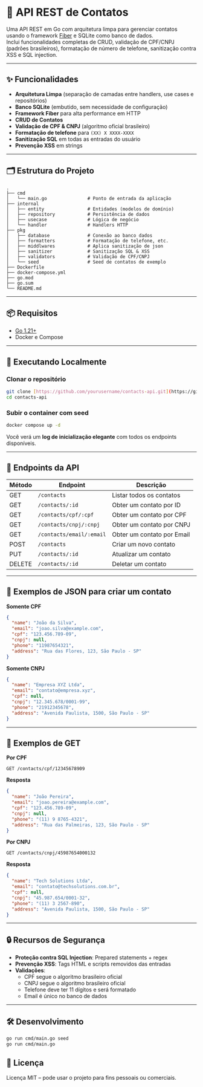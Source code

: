 # 📇 API REST de Contatos

Uma API REST em Go com arquitetura limpa para gerenciar contatos usando o framework [Fiber](https://gofiber.io/) e SQLite como banco de dados.  
Inclui funcionalidades completas de CRUD, validação de CPF/CNPJ (padrões brasileiros), formatação de número de telefone, sanitização contra XSS e SQL injection.

---

## ✨ Funcionalidades
- **Arquitetura Limpa** (separação de camadas entre handlers, use cases e repositórios)
- **Banco SQLite** (embutido, sem necessidade de configuração)
- **Framework Fiber** para alta performance em HTTP
- **CRUD de Contatos**
- **Validação de CPF & CNPJ** (algoritmo oficial brasileiro)
- **Formatação de telefone** para `(XX) X XXXX-XXXX`
- **Sanitização SQL** em todas as entradas do usuário
- **Prevenção XSS** em strings

---

## 🗂 Estrutura do Projeto
```
.
├── cmd
│   └── main.go               # Ponto de entrada da aplicação
├── internal
│   ├── entity                # Entidades (modelos de domínio)
│   ├── repository            # Persistência de dados
│   ├── usecase               # Lógica de negócio
│   └── handler               # Handlers HTTP
├── pkg
│   ├── database              # Conexão ao banco dados
│   ├── formatters            # Formatação de telefone, etc.
│   ├── middlwares            # Aplica sanitização de json
│   ├── sanitizer             # Sanitização SQL & XSS
│   ├── validators            # Validação de CPF/CNPJ
│   └── seed                  # Seed de contatos de exemplo
├── Dockerfile
├── docker-compose.yml
├── go.mod
├── go.sum
└── README.md
```

---

## 📦 Requisitos
- [Go 1.21+](https://go.dev/dl/)
- Docker e Compose

---

## 🚀 Executando Localmente

### Clonar o repositório
```bash
git clone [https://github.com/yourusername/contacts-api.git](https://github.com/bergsantana/go-contacts.git)
cd contacts-api
```

 

###  Subir o container com seed
```bash
docker compose up -d
```
 

Você verá um **log de inicialização elegante** com todos os endpoints disponíveis.

---

## 📡 Endpoints da API

| Método | Endpoint                  | Descrição                     |
|--------|---------------------------|-------------------------------|
| GET    | `/contacts`               | Listar todos os contatos      |
| GET    | `/contacts/:id`           | Obter um contato por ID       |
| GET    | `/contacts/cpf/:cpf`      | Obter um contato por CPF      |
| GET    | `/contacts/cnpj/:cnpj`    | Obter um contato por CNPJ     |
| GET    | `/contacts/email/:email`  | Obter um contato por Email    |
| POST   | `/contacts`               | Criar um novo contato         |
| PUT    | `/contacts/:id`           | Atualizar um contato          |
| DELETE | `/contacts/:id`           | Deletar um contato            |

---

## 📝 Exemplos de JSON para criar um contato

**Somente CPF**
```json
{
  "name": "João da Silva",
  "email": "joao.silva@example.com",
  "cpf": "123.456.789-09",
  "cnpj": null,
  "phone": "11987654321",
  "address": "Rua das Flores, 123, São Paulo - SP"
}
```

**Somente CNPJ**
```json
{
  "name": "Empresa XYZ Ltda",
  "email": "contato@empresa.xyz",
  "cpf": null,
  "cnpj": "12.345.678/0001-99",
  "phone": "21912345678",
  "address": "Avenida Paulista, 1500, São Paulo - SP"
}
```

---

## 🔹 Exemplos de GET

**Por CPF**
```
GET /contacts/cpf/12345678909
```
**Resposta**
```json
{
  "name": "João Pereira",
  "email": "joao.pereira@example.com",
  "cpf": "123.456.789-09",
  "cnpj": null,
  "phone": "(11) 9 8765-4321",
  "address": "Rua das Palmeiras, 123, São Paulo - SP"
}
```

**Por CNPJ**
```
GET /contacts/cnpj/45987654000132
```
**Resposta**
```json
{
  "name": "Tech Solutions Ltda",
  "email": "contato@techsolutions.com.br",
  "cpf": null,
  "cnpj": "45.987.654/0001-32",
  "phone": "(11) 3 2567-890",
  "address": "Avenida Paulista, 1500, São Paulo - SP"
}
```

 
---

## 🔒 Recursos de Segurança
- **Proteção contra SQL Injection**: Prepared statements + regex
- **Prevenção XSS**: Tags HTML e scripts removidos das entradas
- **Validações**:
  - CPF segue o algoritmo brasileiro oficial
  - CNPJ segue o algoritmo brasileiro oficial
  - Telefone deve ter 11 dígitos e será formatado
  - Email é único no banco de dados

---

## 🛠 Desenvolvimento
 ```bash
go run cmd/main.go seed
go run cmd/main.go
```

 

## 📄 Licença
Licença MIT – pode usar o projeto para fins pessoais ou comerciais.
